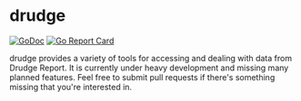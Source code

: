 drudge
======

[![GoDoc](https://godoc.org/github.com/DeedleFake/drudge?status.svg)](https://godoc.org/github.com/DeedleFake/drudge) [![Go Report Card](https://goreportcard.com/badge/github.com/DeedleFake/drudge)](https://goreportcard.com/report/github.com/DeedleFake/drudge)

drudge provides a variety of tools for accessing and dealing with data from Drudge Report. It is currently under heavy development and missing many planned features. Feel free to submit pull requests if there's something missing that you're interested in.
